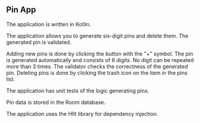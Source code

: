 ## Pin App

The application is written in Kotlin.

The application allows you to generate six-digit pins and delete them.
The generated pin is validated.

Adding new pins is done by clicking the button with the "+" symbol. 
The pin is generated automatically and consists of 6 digits. No digit can be repeated more than 3 times.
The validator checks the correctness of the generated pin.
Deleting pins is done by clicking the trash icon on the item in the pins list.

The application has unit tests of the logic generating pins.

Pin data is stored in the Room database.

The application uses the HIlt library for dependency injection.